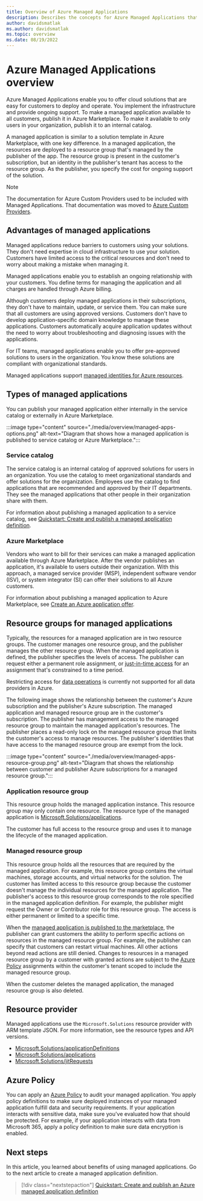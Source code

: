 ```yaml
---
title: Overview of Azure Managed Applications
description: Describes the concepts for Azure Managed Applications that provide cloud solutions that are easy for customers to deploy and operate.
author: davidsmatlak
ms.author: davidsmatlak
ms.topic: overview
ms.date: 08/19/2022
---
```


# Azure Managed Applications overview

Azure Managed Applications enable you to offer cloud solutions that are easy for customers to deploy and operate. You implement the infrastructure and provide ongoing support. To make a managed application available to all customers, publish it in Azure Marketplace. To make it available to only users in your organization, publish it to an internal catalog.

A managed application is similar to a solution template in Azure Marketplace, with one key difference. In a managed application, the resources are deployed to a resource group that's managed by the publisher of the app. The resource group is present in the customer's subscription, but an identity in the publisher's tenant has access to the resource group. As the publisher, you specify the cost for ongoing support of the solution.

> [!NOTE]
> The documentation for Azure Custom Providers used to be included with Managed Applications. That documentation was moved to [Azure Custom Providers](../custom-providers/overview.md).

## Advantages of managed applications

Managed applications reduce barriers to customers using your solutions. They don't need expertise in cloud infrastructure to use your solution. Customers have limited access to the critical resources and don't need to worry about making a mistake when managing it.

Managed applications enable you to establish an ongoing relationship with your customers. You define terms for managing the application and all charges are handled through Azure billing.

Although customers deploy managed applications in their subscriptions, they don't have to maintain, update, or service them. You can make sure that all customers are using approved versions. Customers don't have to develop application-specific domain knowledge to manage these applications. Customers automatically acquire application updates without the need to worry about troubleshooting and diagnosing issues with the applications.

For IT teams, managed applications enable you to offer pre-approved solutions to users in the organization. You know these solutions are compliant with organizational standards.

Managed applications support [managed identities for Azure resources](./publish-managed-identity.md).

## Types of managed applications

You can publish your managed application either internally in the service catalog or externally in Azure Marketplace.

:::image type="content" source="./media/overview/managed-apps-options.png" alt-text="Diagram that shows how a managed application is published to service catalog or Azure Marketplace.":::

### Service catalog

The service catalog is an internal catalog of approved solutions for users in an organization. You use the catalog to meet organizational standards and offer solutions for the organization. Employees use the catalog to find applications that are recommended and approved by their IT departments. They see the managed applications that other people in their organization share with them.

For information about publishing a managed application to a service catalog, see [Quickstart: Create and publish a managed application definition](publish-service-catalog-app.md).

### Azure Marketplace

Vendors who want to bill for their services can make a managed application available through Azure Marketplace. After the vendor publishes an application, it's available to users outside their organization. With this approach, a managed service provider (MSP), independent software vendor (ISV), or system integrator (SI) can offer their solutions to all Azure customers.

For information about publishing a managed application to Azure Marketplace, see [Create an Azure application offer](../../marketplace/azure-app-offer-setup.md).

## Resource groups for managed applications

Typically, the resources for a managed application are in two resource groups. The customer manages one resource group, and the publisher manages the other resource group. When the managed application is defined, the publisher specifies the levels of access. The publisher can request either a permanent role assignment, or [just-in-time access](request-just-in-time-access.md) for an assignment that's constrained to a time period.

Restricting access for [data operations](../../role-based-access-control/role-definitions.md) is currently not supported for all data providers in Azure.

The following image shows the relationship between the customer's Azure subscription and the publisher's Azure subscription. The managed application and managed resource group are in the customer's subscription. The publisher has management access to the managed resource group to maintain the managed application's resources. The publisher places a read-only lock on the managed resource group that limits the customer's access to manage resources. The publisher's identities that have access to the managed resource group are exempt from the lock.

:::image type="content" source="./media/overview/managed-apps-resource-group.png" alt-text="Diagram that shows the relationship between customer and publisher Azure subscriptions for a managed resource group.":::

### Application resource group

This resource group holds the managed application instance. This resource group may only contain one resource. The resource type of the managed application is [Microsoft.Solutions/applications](#resource-provider).

The customer has full access to the resource group and uses it to manage the lifecycle of the managed application.

### Managed resource group

This resource group holds all the resources that are required by the managed application. For example, this resource group contains the virtual machines, storage accounts, and virtual networks for the solution. The customer has limited access to this resource group because the customer doesn't manage the individual resources for the managed application. The publisher's access to this resource group corresponds to the role specified in the managed application definition. For example, the publisher might request the Owner or Contributor role for this resource group. The access is either permanent or limited to a specific time.

When the [managed application is published to the marketplace](../../marketplace/azure-app-offer-setup.md), the publisher can grant customers the ability to perform specific actions on resources in the managed resource group. For example, the publisher can specify that customers can restart virtual machines. All other actions beyond read actions are still denied. Changes to resources in a managed resource group by a customer with granted actions are subject to the [Azure Policy](../../governance/policy/overview.md) assignments within the customer's tenant scoped to include the managed resource group.

When the customer deletes the managed application, the managed resource group is also deleted.

## Resource provider

Managed applications use the `Microsoft.Solutions` resource provider with ARM template JSON. For more information, see the resource types and API versions.

- [Microsoft.Solutions/applicationDefinitions](/azure/templates/microsoft.solutions/applicationdefinitions?pivots=deployment-language-arm-template)
- [Microsoft.Solutions/applications](/azure/templates/microsoft.solutions/applications?pivots=deployment-language-arm-template)
- [Microsoft.Solutions/jitRequests](/azure/templates/microsoft.solutions/jitrequests?pivots=deployment-language-arm-template)

## Azure Policy

You can apply an [Azure Policy](../../governance/policy/overview.md) to audit your managed application. You apply policy definitions to make sure deployed instances of your managed application fulfill data and security requirements. If your application interacts with sensitive data, make sure you've evaluated how that should be protected. For example, if your application interacts with data from Microsoft 365, apply a policy definition to make sure data encryption is enabled.

## Next steps

In this article, you learned about benefits of using managed applications. Go to the next article to create a managed application definition.

> [!div class="nextstepaction"]
> [Quickstart: Create and publish an Azure managed application definition](publish-service-catalog-app.md)
